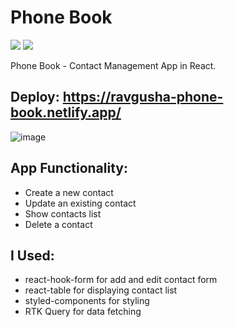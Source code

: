 # Phone Book
<a href="https://snyk.io/test/github/ravgusha/phone-book/develop"><img src="https://snyk.io/test/github/ravgusha/phone-book/develop/badge.svg" /></a>
<a href="https://codeclimate.com/github/ravgusha/phone-book/maintainability"><img src="https://api.codeclimate.com/v1/badges/aafc5818f0ac3cd5241e/maintainability" /></a>

Phone Book - Contact Management App in React.
## Deploy: https://ravgusha-phone-book.netlify.app/
![image](https://user-images.githubusercontent.com/62184992/186002950-71f04b72-d976-430e-af70-3c79afb3fcdf.png)

## App Functionality: 

- Create a new contact
- Update an existing contact
- Show contacts list
- Delete a contact

## I Used: 
- react-hook-form for add and edit contact form 
- react-table for displaying contact list
- styled-components for styling
- RTK Query for data fetching
